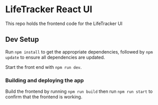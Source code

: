 # LifeTracker React UI

This repo holds the frontend code for the LifeTracker UI

## Dev Setup

Run `npm install` to get the appropriate dependencies, followed by `npm update` to ensure all dependencies are updated.

Start the front end with `npm run dev`.

### Building and deploying the app

Build the frontend by running `npm run build` then run `npm run start` to confirm that the frontend is working.
